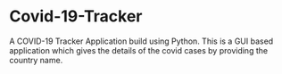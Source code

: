 # Covid-19-Tracker
A COVID-19 Tracker Application build using Python. This is a GUI based application which gives the details of the covid cases by providing the country name.

